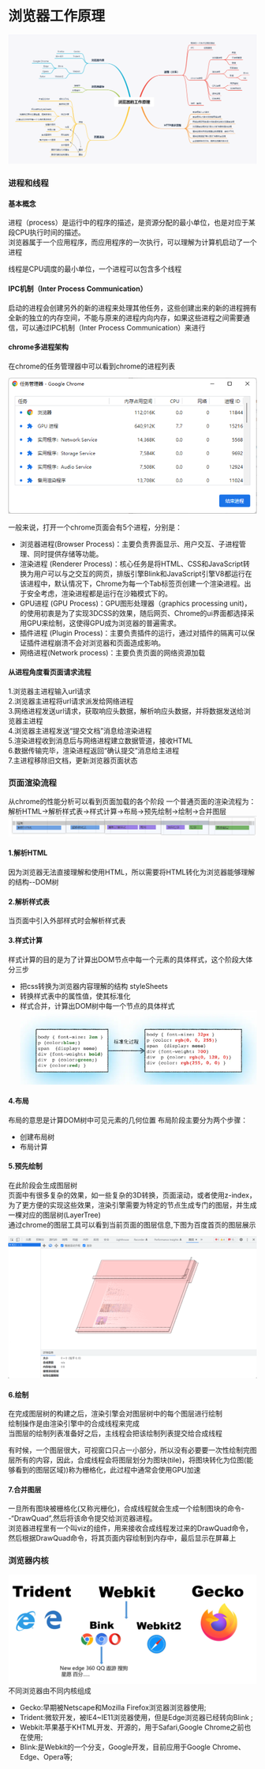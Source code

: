 # 浏览器工作原理
![浏览器的工作原理.png](./images/浏览器的工作原理.png)
### 进程和线程

#### 基本概念
进程（process）是运行中的程序的描述，是资源分配的最小单位，也是对应于某段CPU执行时间的描述。<br>
浏览器属于一个应用程序，而应用程序的一次执行，可以理解为计算机启动了一个进程

线程是CPU调度的最小单位，一个进程可以包含多个线程

#### IPC机制（Inter Process Communication）
启动的进程会创建另外的新的进程来处理其他任务，这些创建出来的新的进程拥有全新的独立的内存空间，不能与原来的进程内向内存，如果这些进程之间需要通信，可以通过IPC机制（Inter Process Communication）来进行

#### chrome多进程架构

在chrome的任务管理器中可以看到chrome的进程列表

![chrome进程.png](./images/chrome进程.png)

一般来说，打开一个chrome页面会有5个进程，分别是：
- 浏览器进程(Browser Process)：主要负责界面显示、用户交互、子进程管理、同时提供存储等功能。
- 渲染进程 (Renderer Process)：核心任务是将HTML、CSS和JavaScript转换为用户可以与之交互的网页，排版引擎Blink和JavaScript引擎V8都运行在该进程中，默认情况下，Chrome为每一个Tab标签页创建一个渲染进程。出于安全考虑，渲染进程都是运行在沙箱模式下的。
- GPU进程 (GPU Process)：GPU图形处理器（graphics processing unit)，的使用初衷是为了实现3DCSS的效果，随后网页、Chrome的ui界面都选择采用GPU来绘制，这使得GPU成为浏览器的普遍需求。
- 插件进程 (Plugin Process)：主要负责插件的运行，通过对插件的隔离可以保证插件进程崩溃不会对浏览器和页面造成影响。
- 网络进程(Network process)：主要负责页面的网络资源加载

#### 从进程角度看页面请求流程

1.浏览器主进程输入url请求 <br>
2.浏览器主进程将url请求派发给网络进程<br>
3.网络进程发送url请求，获取响应头数据，解析响应头数据，并将数据发送给浏览器主进程<br>
4.浏览器主进程发送“提交文档”消息给渲染进程<br>
5.渲染进程收到消息后与网络进程建立数据管道，接收HTML<br>
6.数据传输完毕，渲染进程返回“确认提交”消息给主进程<br>
7.主进程移除旧文档，更新浏览器页面状态

### 页面渲染流程
从chrome的性能分析可以看到页面加载的各个阶段
一个普通页面的渲染流程为：
解析HTML→解析样式表→样式计算→布局→预先绘制→绘制→合并图层
![页面渲染流程.png](./images/页面渲染流程.png)
#### 1.解析HTML
因为浏览器无法直接理解和使用HTML，所以需要将HTML转化为浏览器能够理解的结构--DOM树
#### 2.解析样式表
当页面中引入外部样式时会解析样式表
#### 3.样式计算
样式计算的目的是为了计算出DOM节点中每一个元素的具体样式，这个阶段大体分三步
- 把css转换为浏览器内容理解的结构 styleSheets
- 转换样式表中的属性值，使其标准化
- 样式合并，计算出DOM树中每一个节点的具体样式
![标准化.png](./images/标准化.png)
#### 4.布局
布局的意思是计算DOM树中可见元素的几何位置
布局阶段主要分为两个步骤：
- 创建布局树
- 布局计算
#### 5.预先绘制
在此阶段会生成图层树 <br>
页面中有很多复杂的效果，如一些复杂的3D转换，页面滚动，或者使用z-index，为了更方便的实现这些效果，渲染引擎需要为特定的节点生成专门的图层，并生成一棵对应的图层树(LayerTree) <br>
通过chrome的图层工具可以看到当前页面的图层信息,下图为百度首页的图层展示

![图层.png](./images/图层.png)

#### 6.绘制
在完成图层树的构建之后，渲染引擎会对图层树中的每个图层进行绘制<br>
绘制操作是由渲染引擎中的合成线程来完成<br>
当图层的绘制列表准备好之后，主线程会把该绘制列表提交给合成线程<br>

有时候，一个图层很大，可视窗口只占一小部分，所以没有必要要一次性绘制完图层所有的内容，因此，合成线程会将图层划分为图块(tile)，将图块转化为位图(能够看到的图层区域))称为栅格化，此过程中通常会使用GPU加速

#### 7.合并图层
一旦所有图块被栅格化(又称光栅化)，合成线程就会生成一个绘制图块的命令--“DrawQuad”,然后将该命令提交给浏览器进程。<br>
浏览器进程里有一个叫viz的组件，用来接收合成线程发过来的DrawQuad命令，然后根据DrawQuad命令，将其页面内容绘制到内存中，最后显示在屏幕上

### 浏览器内核
![浏览器内核.png](./images/浏览器内核.png)
不同浏览器由不同内核组成
- Gecko:早期被Netscape和Mozilla Firefox浏览器浏览器使用;<br>
- Trident:微软开发，被IE4~IE11浏览器使用，但是Edge浏览器已经转向Blink ;<br>
- Webkit:苹果基于KHTML开发、开源的，用于Safari,Google Chrome之前也在使用;<br>
- Blink:是Webkit的一个分支，Google开发，目前应用于Google Chrome、Edge、Opera等;

